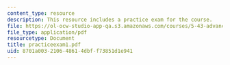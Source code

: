 ```yaml
---
content_type: resource
description: This resource includes a practice exam for the course.
file: https://ol-ocw-studio-app-qa.s3.amazonaws.com/courses/5-43-advanced-organic-chemistry-spring-2007/8701a003210648614dbff73851d1e941_practiceexam1.pdf
file_type: application/pdf
resourcetype: Document
title: practiceexam1.pdf
uid: 8701a003-2106-4861-4dbf-f73851d1e941
---
```

